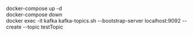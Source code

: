 docker-compose up -d  
docker-compose down  
docker exec -it kafka kafka-topics.sh --bootstrap-server localhost:9092 --create --topic testTopic 
